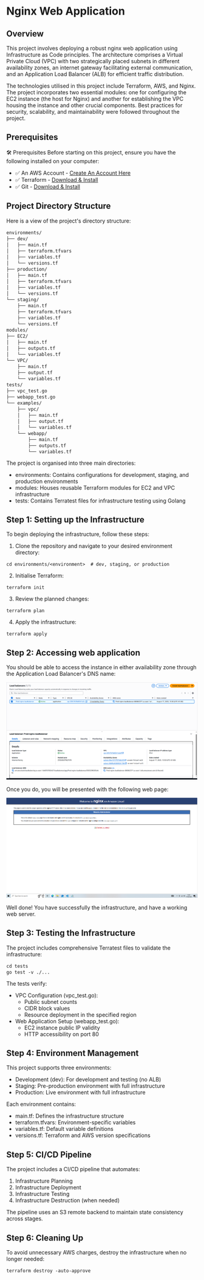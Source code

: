 
<h1>Nginx Web Application</h1>

<h2> Overview </h2>

This project involves deploying a robust nginx web application using Infrastructure as Code principles. The architecture comprises a Virtual Private Cloud (VPC) with two strategically placed subnets in different availability zones, an internet gateway facilitating external communication, and an Application Load Balancer (ALB) for efficient traffic distribution.

The technologies utilised in this project include Terraform, AWS, and Nginx. The project incorporates two essential modules: one for configuring the EC2 instance (the host for Nginx) and another for establishing the VPC housing the instance and other crucial components. Best practices for security, scalability, and maintainability were followed throughout the project.

<h2> Prerequisites </h2>

🛠 Prerequisites
Before starting on this project, ensure you have the following installed on your computer:

- ✅ An AWS Account - [Create An Account Here](https://aws.amazon.com/free)
- ✅ Terraform - [Download & Install](https://developer.hashicorp.com/terraform/tutorials/aws-get-started/install-cli)
- ✅ Git - [Download & Install](https://git-scm.com/downloads)

<h2> Project Directory Structure </h2>

Here is a view of the project's directory structure:

```hcl
environments/
├── dev/
│   ├── main.tf
│   ├── terraform.tfvars
│   ├── variables.tf
│   └── versions.tf
├── production/
│   ├── main.tf
│   ├── terraform.tfvars
│   ├── variables.tf
│   └── versions.tf
└── staging/
    ├── main.tf
    ├── terraform.tfvars
    ├── variables.tf
    └── versions.tf
modules/
├── EC2/
│   ├── main.tf
│   ├── outputs.tf
│   └── variables.tf
└── VPC/
    ├── main.tf
    ├── output.tf
    └── variables.tf
tests/
├── vpc_test.go
├── webapp_test.go
└── examples/
    ├── vpc/
    │   ├── main.tf
    │   ├── output.tf
    │   └── variables.tf
    └── webapp/
        ├── main.tf
        ├── outputs.tf
        └── variables.tf
```

The project is organised into three main directories:
- environments: Contains configurations for development, staging, and production environments
- modules: Houses reusable Terraform modules for EC2 and VPC infrastructure
- tests: Contains Terratest files for infrastructure testing using Golang

<h2> Step 1: Setting up the Infrastructure </h2>

To begin deploying the infrastructure, follow these steps:

1. Clone the repository and navigate to your desired environment directory:
```hcl
cd environments/<environment>  # dev, staging, or production
```

2. Initialise Terraform:
```hcl
terraform init
```

3. Review the planned changes:
```hcl
terraform plan
```

4. Apply the infrastructure:
```hcl
terraform apply
```

<h2> Step 2: Accessing web application </h2>

You should be able to access the instance in either availability zone through the Application Load Balancer's DNS name:

![image](images/image-1.png)

Once you do, you will be presented with the following web page:

![image](images/image.png)

Well done! You have successfully the infrastructure, and have a working web server.

<h2> Step 3: Testing the Infrastructure </h2>

The project includes comprehensive Terratest files to validate the infrastructure:

```hcl
cd tests
go test -v ./...
```

The tests verify:
- VPC Configuration (vpc_test.go):
  - Public subnet counts
  - CIDR block values
  - Resource deployment in the specified region
- Web Application Setup (webapp_test.go):
  - EC2 instance public IP validity
  - HTTP accessibility on port 80

<h2> Step 4: Environment Management </h2>

This project supports three environments:
- Development (dev): For development and testing (no ALB)
- Staging: Pre-production environment with full infrastructure
- Production: Live environment with full infrastructure

Each environment contains:
- main.tf: Defines the infrastructure structure
- terraform.tfvars: Environment-specific variables
- variables.tf: Default variable definitions
- versions.tf: Terraform and AWS version specifications

<h2> Step 5: CI/CD Pipeline </h2>

The project includes a CI/CD pipeline that automates:
1. Infrastructure Planning
2. Infrastructure Deployment
3. Infrastructure Testing
4. Infrastructure Destruction (when needed)

The pipeline uses an S3 remote backend to maintain state consistency across stages.

<h2> Step 6: Cleaning Up </h2>

To avoid unnecessary AWS charges, destroy the infrastructure when no longer needed:

```hcl
terraform destroy -auto-approve
```